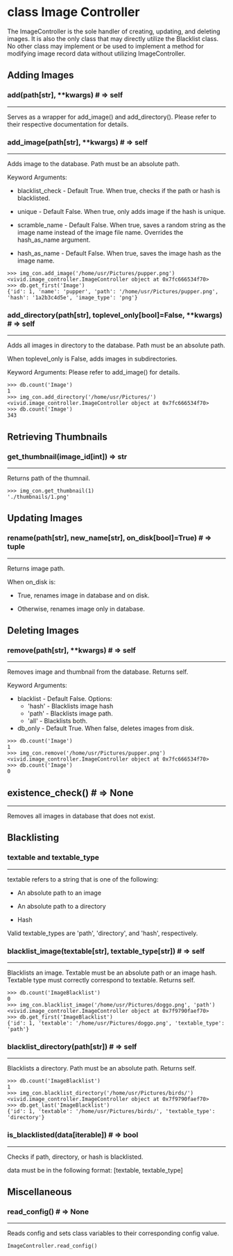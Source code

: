 # class Image Controller

The ImageController is the sole handler of creating, updating, and deleting images. It is also the only class that may directly utilize the Blacklist class. No other class may implement or be used to implement a method for modifying image record data without utilizing ImageController.

## Adding Images

### add(path[str], \*\*kwargs) # => self

---

Serves as a wrapper for add_image() and add_directory(). Please refer to their respective documentation for details.

### add_image(path[str], \*\*kwargs) # => self

---

Adds image to the database. Path must be an absolute path.

Keyword Arguments:

- blacklist_check - Default True. When true, checks if the path or hash is blacklisted.

- unique - Default False. When true, only adds image if the hash is unique.

- scramble_name - Default False. When true, saves a random string as the image name instead of the image file name. Overrides the hash_as_name argument.

- hash_as_name - Default False. When true, saves the image hash as the image name.

```
>>> img_con.add_image('/home/usr/Pictures/pupper.png')
<vivid.image_controller.ImageController object at 0x7fc666534f70>
>>> db.get_first('Image')
{'id': 1, 'name': 'pupper', 'path': '/home/usr/Pictures/pupper.png', 'hash': '1a2b3c4d5e', 'image_type': 'png'}
```

### add_directory(path[str], toplevel_only[bool]=False, \*\*kwargs) # => self

---

Adds all images in directory to the database. Path must be an absolute path.

When toplevel_only is False, adds images in subdirectories.

Keyword Arguments: Please refer to add_image() for details.

```
>>> db.count('Image')
1
>>> img_con.add_directory('/home/usr/Pictures/')
<vivid.image_controller.ImageController object at 0x7fc666534f70>
>>> db.count('Image')
343
```

## Retrieving Thumbnails

### get_thumbnail(image_id[int]) => str

---

Returns path of the thumnail.

```
>>> img_con.get_thumbnail(1)
'./thumbnails/1.png'
```

## Updating Images

### rename(path[str], new_name[str], on_disk[bool]=True) # => tuple

---

Returns image path.

When on_disk is:

- True, renames image in database and on disk.

- Otherwise, renames image only in database.

## Deleting Images

### remove(path[str], \*\*kwargs) # => self

---

Removes image and thumbnail from the database. Returns self.

Keyword Arguments:

- blacklist - Default False.
  Options:
  - 'hash' - Blacklists image hash
  - 'path' - Blacklists image path.
  - 'all' - Blacklists both.
- db_only - Default True. When false, deletes images from disk.

```
>>> db.count('Image')
1
>>> img_con.remove('/home/usr/Pictures/pupper.png')
<vivid.image_controller.ImageController object at 0x7fc666534f70>
>>> db.count('Image')
0
```

## existence_check() # => None

---

Removes all images in database that does not exist.

## Blacklisting

### textable and textable_type

---

textable refers to a string that is one of the following:

- An absolute path to an image

- An absolute path to a directory

- Hash

Valid textable_types are 'path', 'directory', and 'hash', respectively.

### blacklist_image(textable[str], textable_type[str]) # => self

---

Blacklists an image. Textable must be an absolute path or an image hash. Textable type must correctly correspond to textable. Returns self.

```
>>> db.count('ImageBlacklist')
0
>>> img_con.blacklist_image('/home/usr/Pictures/doggo.png', 'path')
<vivid.image_controller.ImageController object at 0x7f9790faef70>
>>> db.get_first('ImageBlacklist')
{'id': 1, 'textable': '/home/usr/Pictures/doggo.png', 'textable_type': 'path'}
```

### blacklist_directory(path[str]) # => self

---

Blacklists a directory. Path must be an absolute path. Returns self.

```
>>> db.count('ImageBlacklist')
1
>>> img_con.blacklist_directory('/home/usr/Pictures/birds/')
<vivid.image_controller.ImageController object at 0x7f9790faef70>
>>> db.get_last('ImageBlacklist')
{'id': 1, 'textable': '/home/usr/Pictures/birds/', 'textable_type': 'directory'}
```

### is_blacklisted(data[iterable]) # => bool

---

Checks if path, directory, or hash is blacklisted.

data must be in the following format: [textable, textable_type]

## Miscellaneous

### read_config() # => None

---

Reads config and sets class variables to their corresponding config value.

```
ImageController.read_config()
```
